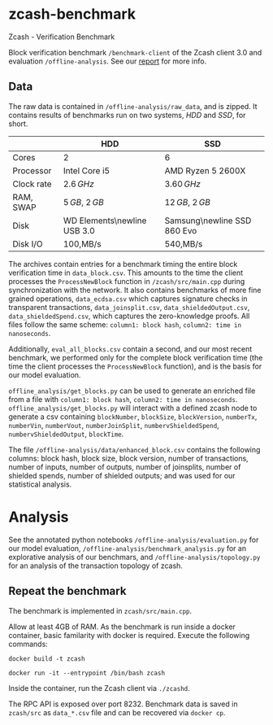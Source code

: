 # zcash-benchmark
Zcash - Verification Benchmark

Block verification benchmark `/benchmark-client` of the Zcash client 3.0 and evaluation `/offline-analysis`. See our [report](https://github.com/fstiehle/zcash-benchmark/blob/crypto_bench/paper.pdf) for more info. 

## Data

The raw data is contained in `/offline-analysis/raw_data`, and is zipped. It contains results of benchmarks run on two systems, _HDD_ and _SSD_, for short. 

|            | HDD                         | SSD                         |
|------------|-----------------------------|-----------------------------|
| Cores      | 2                           | 6                           |
| Processor  | Intel Core i5               | AMD Ryzen 5 2600X           |
| Clock rate | $2.6\,GHz$                  | $3.60\,GHz$                 |
| RAM, SWAP  | $5\,GB$, $2\,GB$            | $12\,GB$, $2\,GB$           |
| Disk       | WD Elements\newline USB 3.0 | Samsung\newline SSD 860 Evo |
| Disk I/O   | 100\,MB/s                   | 540\,MB/s                   |

The archives contain entries for a benchmark timing the entire block verification time in `data_block.csv`. This amounts to the time the client processes the `ProcessNewBlock` function in `/zcash/src/main.cpp` during synchronization with the network. It also contains benchmarks of more fine grained operations, `data_ecdsa.csv` which captures signature checks in transparent transactions, `data_joinsplit.csv`, `data_shieldedOutput.csv`, `data_shieldedSpend.csv`, which captures the zero-knowledge proofs. All files follow the same scheme: `column1: block hash`, `column2: time in nanoseconds`. 

Additionally, `eval_all_blocks.csv` contain a second, and our most recent benchmark, we performed only for the complete block verification time (the time the client processes the `ProcessNewBlock` function), and is the basis for our model evaluation. 

`offline_analysis/get_blocks.py` can be used to generate an enriched file from a file with `column1: block hash`, `column2: time in nanoseconds`. `offline_analysis/get_blocks.py` will interact with a defined zcash node to generate a csv containing `blockNumber`, `blockSize`, `blockVersion`, `numberTx`, `numberVin`, `numberVout`, `numberJoinSplit`, `numbervShieldedSpend`, `numbervShieldedOutput`, `blockTime`.

The file `/offline-analysis/data/enhanced_block.csv` contains the following columns: block hash, block size, block version, number of transactions, number of inputs, number of outputs, number of joinsplits, number of shielded spends, number of shielded outputs; and was used for our statistical analysis.

# Analysis

See the annotated python notebooks `/offline-analysis/evaluation.py` for our model evaluation, `/offline-analysis/benchmark_analysis.py` for an explorative analysis of our benchmars, and `/offline-analysis/topology.py` for an analysis of the transaction topology of zcash.

## Repeat the benchmark

The benchmark is implemented in `zcash/src/main.cpp`.

Allow at least 4GB of RAM. As the benchmark is run inside a docker container, basic familarity with docker is required. Execute the following commands:

`docker build -t zcash`

`docker run -it --entrypoint /bin/bash zcash`

Inside the container, run the Zcash client via `./zcashd`.

The RPC API is exposed over port 8232. Benchmark data is saved in `zcash/src` as `data_*.csv` file and can be recovered via `docker cp`. 
